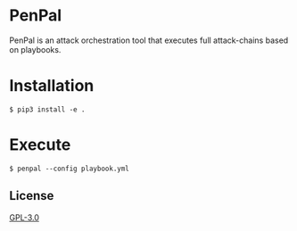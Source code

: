 # PenPal

PenPal is an attack orchestration tool that executes full attack-chains based on playbooks.

# Installation

```
$ pip3 install -e .
```

# Execute

```
$ penpal --config playbook.yml
```

## License

[GPL-3.0](LICENSE)
